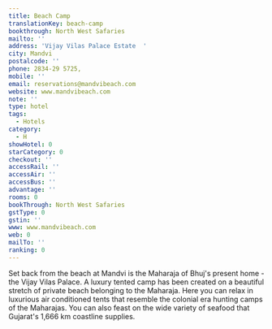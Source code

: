 ```yaml
---
title: Beach Camp
translationKey: beach-camp
bookthrough: North West Safaries
mailto: ''
address: 'Vijay Vilas Palace Estate  '
city: Mandvi
postalcode: ''
phone: 2834-29 5725,
mobile: ''
email: reservations@mandvibeach.com
website: www.mandvibeach.com
note: ''
type: hotel
tags:
  - Hotels
category:
  - H
showHotel: 0
starCategory: 0
checkout: ''
accessRail: ''
accessAir: ''
accessBus: ''
advantage: ''
rooms: 0
bookThrough: North West Safaries
gstType: 0
gstin: ''
www: www.mandvibeach.com
web: 0
mailTo: ''
ranking: 0
---
```







Set back from the beach at Mandvi is the Maharaja of Bhuj's present home - the Vijay Vilas Palace.     A luxury tented camp has been created on a beautiful stretch of private beach belonging to the Maharaja. Here you can relax in luxurious air conditioned tents that resemble the colonial era hunting camps of the Maharajas.     You can also feast on the wide variety of seafood that Gujarat's 1,666 km coastline supplies.